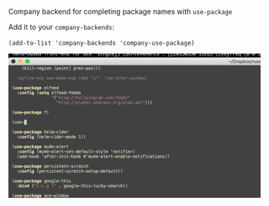 Company backend for completing package names with `use-package`

Add it to your `company-backends`:

`(add-to-list 'company-backends 'company-use-package)`

![alt text](https://github.com/eipplusone/company-use-package/raw/master/company-use-package.gif)
